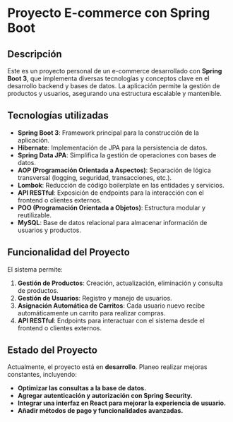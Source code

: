 # Proyecto E-commerce con Spring Boot

## Descripción
Este es un proyecto personal de un e-commerce desarrollado con **Spring Boot 3**, que implementa diversas tecnologías y conceptos clave en el desarrollo backend y bases de datos. La aplicación permite la gestión de productos y usuarios, asegurando una estructura escalable y mantenible.

## Tecnologías utilizadas
- **Spring Boot 3**: Framework principal para la construcción de la aplicación.
- **Hibernate**: Implementación de JPA para la persistencia de datos.
- **Spring Data JPA**: Simplifica la gestión de operaciones con bases de datos.
- **AOP (Programación Orientada a Aspectos)**: Separación de lógica transversal (logging, seguridad, transacciones, etc.).
- **Lombok**: Reducción de código boilerplate en las entidades y servicios.
- **API RESTful**: Exposición de endpoints para la interacción con el frontend o clientes externos.
- **POO (Programación Orientada a Objetos)**: Estructura modular y reutilizable.
- **MySQL**: Base de datos relacional para almacenar información de usuarios y productos.

## Funcionalidad del Proyecto
El sistema permite:
1. **Gestión de Productos**: Creación, actualización, eliminación y consulta de productos.
2. **Gestión de Usuarios**: Registro y manejo de usuarios.
3. **Asignación Automática de Carritos**: Cada usuario nuevo recibe automáticamente un carrito para realizar compras.
4. **API RESTful**: Endpoints para interactuar con el sistema desde el frontend o clientes externos.

## Estado del Proyecto
Actualmente, el proyecto está en **desarrollo**. Planeo realizar mejoras constantes, incluyendo:
- **Optimizar las consultas a la base de datos.**
- **Agregar autenticación y autorización con Spring Security.**
- **Integrar una interfaz en React para mejorar la experiencia de usuario.**
- **Añadir métodos de pago y funcionalidades avanzadas.**